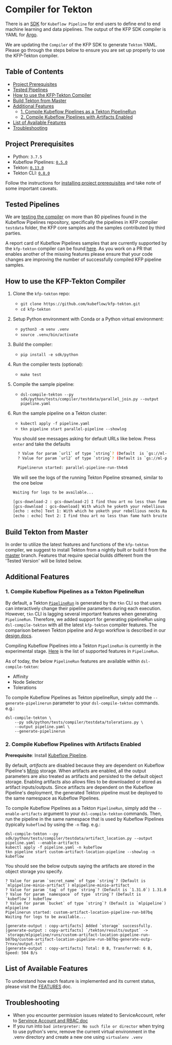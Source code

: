 # Compiler for Tekton

There is an [SDK](https://www.kubeflow.org/docs/pipelines/sdk/sdk-overview/) 
for `Kubeflow Pipeline` for end users to define end to end machine learning and data pipelines.
The output of the KFP SDK compiler is YAML for [Argo](https://github.com/argoproj/argo).

We are updating the `Compiler` of the KFP SDK to generate `Tekton` YAML. Please go through the steps below
to ensure you are set up properly to use the KFP-Tekton compiler.


## Table of Contents

<!-- START of ToC generated by running ./tools/mdtoc.sh sdk/README.md -->

  - [Project Prerequisites](#project-prerequisites)
  - [Tested Pipelines](#tested-pipelines)
  - [How to use the KFP-Tekton Compiler](#how-to-use-the-kfp-tekton-compiler)
  - [Build Tekton from Master](#build-tekton-from-master)
  - [Additional Features](#additional-features)
    - [1. Compile Kubeflow Pipelines as a Tekton PipelineRun](#1-compile-kubeflow-pipelines-as-a-tekton-pipelinerun)
    - [2. Compile Kubeflow Pipelines with Artifacts Enabled](#2-compile-kubeflow-pipelines-with-artifacts-enabled)
  - [List of Available Features](#list-of-available-features)
  - [Troubleshooting](#troubleshooting)

<!-- END of ToC generated by running ./tools/mdtoc.sh sdk/README.md -->


## Project Prerequisites

 - Python: `3.7.5`
 - Kubeflow Pipelines: [`0.5.0`](https://github.com/kubeflow/pipelines/releases/tag/0.5.0)
 - Tekton: [`0.13.0`](https://github.com/tektoncd/pipeline/releases/tag/v0.13.0)
 - Tekton CLI: [`0.8.0`](https://github.com/tektoncd/cli/releases/tag/v0.8.0)

Follow the instructions for [installing project prerequisites](/sdk/python/README.md#development-prerequisites)
and take note of some important caveats.


## Tested Pipelines

We are [testing the compiler](/sdk/python/tests/README.md) on more than 80 pipelines found in the Kubeflow Pipelines
repository, specifically the pipelines in KFP compiler `testdata` folder, the KFP core samples and the samples
contributed by third parties.

A report card of Kubeflow Pipelines samples that are currently supported by the `kfp-tekton` compiler can be found
[here](/sdk/python/tests/test_kfp_samples_report.txt). As you work on a PR that enables another of the missing features
please ensure that your code changes are improving the number of successfully compiled KFP pipeline samples.


## How to use the KFP-Tekton Compiler

1. Clone the `kfp-tekton` repo:

    - `git clone https://github.com/kubeflow/kfp-tekton.git`
    - `cd kfp-tekton`

2. Setup Python environment with Conda or a Python virtual environment:

    - `python3 -m venv .venv`
    - `source .venv/bin/activate`

3. Build the compiler:

    - `pip install -e sdk/python`

4. Run the compiler tests (optional):

    - `make test`

5. Compile the sample pipeline:
 
    - `dsl-compile-tekton --py sdk/python/tests/compiler/testdata/parallel_join.py --output pipeline.yaml`
    
6. Run the sample pipeline on a Tekton cluster:

    - `kubectl apply -f pipeline.yaml`
    - `tkn pipeline start parallel-pipeline --showlog`

   You should see messages asking for default URLs like below. Press `enter` and take the defaults
   
    ```bash
      ? Value for param `url1` of type `string`? (Default  is `gs://ml-pipeline-playground/shakespeare1.txt`) gs://ml-pipeline-playground/shakespeare1.txt
      ? Value for param `url2` of type `string`? (Default is `gs://ml-pipeline-playground/shakespeare2.txt`) gs://ml-pipeline-playground/shakespeare2.txt
 
      Pipelinerun started: parallel-pipeline-run-th4x6
    ```
   
   We will see the logs of the running Tekton Pipeline streamed, similar to the one below
      
      ```bash
      Waiting for logs to be available...

      [gcs-download-2 : gcs-download-2] I find thou art no less than fame hath bruited And more than may be gatherd by thy shape Let my presumption not provoke thy wrath
      [gcs-download : gcs-download] With which he yoketh your rebellious necks Razeth your cities and subverts your towns And in a moment makes them desolate
      [echo : echo] Text 1: With which he yoketh your rebellious necks Razeth your cities and subverts your towns And in a moment makes them desolate
      [echo : echo] Text 2: I find thou art no less than fame hath bruited And more than may be gatherd by thy shape Let my presumption not provoke thy wrath
      ```

      
## Build Tekton from Master

In order to utilize the latest features and functions of the `kfp-tekton` compiler, we suggest to install Tekton from a
nightly built or build it from the [master](https://github.com/tektoncd/pipeline/blob/master/DEVELOPMENT.md#install-pipeline) branch. 
Features that require special builds different from the 'Tested Version' will be listed below.

## Additional Features

### 1. Compile Kubeflow Pipelines as a Tekton PipelineRun

By default, a Tekton [`PipelineRun`](https://github.com/tektoncd/pipeline/blob/master/docs/pipelineruns.md#overview)
is generated by the `tkn` CLI so that users can interactively change their pipeline parameters during each execution.
However, `tkn` CLI is lagging several important features when generating `PipelineRun`.
Therefore, we added support for generating pipelineRun using `dsl-compile-tekton` with all the latest `kfp-tekton` compiler
features. The comparison between Tekton pipeline and Argo workflow is described in our 
[design docs](https://docs.google.com/document/d/1oXOdiItI4GbEe_qzyBmMAqfLBjfYX1nM94WHY3EPa94/edit#heading=h.f38y0bqkxo87).

Compiling Kubeflow Pipelines into a Tekton `PipelineRun` is currently in the experimental stage.
[Here](https://github.com/tektoncd/pipeline/blob/master/docs/pipelineruns.md) is the list of supported features in `PipelineRun`.

As of today, the below `PipelineRun` features are available within `dsl-compile-tekton`:
 - Affinity
 - Node Selector
 - Tolerations

To compile Kubeflow Pipelines as Tekton pipelineRun, simply add the `--generate-pipelinerun` parameter to your `dsl-compile-tekton` 
commands. e.g.:

    dsl-compile-tekton \
        --py sdk/python/tests/compiler/testdata/tolerations.py \
        --output pipeline.yaml \
        --generate-pipelinerun


### 2. Compile Kubeflow Pipelines with Artifacts Enabled

**Prerequisite**: Install [Kubeflow Pipeline](https://www.kubeflow.org/docs/pipelines/installation/).

By default, _artifacts_ are disabled because they are dependent on Kubeflow Pipeline's
[Minio](https://docs.minio.io/) storage. When artifacts are enabled, all the output parameters are
also treated as artifacts and persisted to the default object storage. Enabling artifacts
also allows files to be downloaded or stored as artifact inputs/outputs.
Since artifacts are dependent on the Kubeflow Pipeline's deployment, the generated Tekton pipeline
must be deployed to the same namespace as Kubeflow Pipelines.

To compile Kubeflow Pipelines as a Tekton `PipelineRun`, simply add the `--enable-artifacts` argument
to your `dsl-compile-tekton` commands. Then, run the pipeline in the same namespace that is used by
Kubeflow Pipelines (typically `kubeflow`) by using the `-n` flag. e.g.:

```shell
dsl-compile-tekton --py sdk/python/tests/compiler/testdata/artifact_location.py --output pipeline.yaml --enable-artifacts
kubectl apply -f pipeline.yaml -n kubeflow
tkn pipeline start custom-artifact-location-pipeline --showlog -n kubeflow
```

You should see the below outputs saying the artifacts are stored in the object storage you specify.
```
? Value for param `secret_name` of type `string`? (Default is `mlpipeline-minio-artifact`) mlpipeline-minio-artifact
? Value for param `tag` of type `string`? (Default is `1.31.0`) 1.31.0
? Value for param `namespace` of type `string`? (Default is `kubeflow`) kubeflow
? Value for param `bucket` of type `string`? (Default is `mlpipeline`) mlpipeline
Pipelinerun started: custom-artifact-location-pipeline-run-b87bq
Waiting for logs to be available...

[generate-output : copy-artifacts] Added `storage` successfully.
[generate-output : copy-artifacts] `/tekton/results/output` -> `storage/mlpipeline/runs/custom-artifact-location-pipeline-run-b87bq/custom-artifact-location-pipeline-run-b87bq-generate-outp-7rnxv/output.txt`
[generate-output : copy-artifacts] Total: 0 B, Transferred: 6 B, Speed: 504 B/s
```


## List of Available Features

To understand how each feature is implemented and its current status, please visit the [FEATURES](FEATURES.md) doc.


## Troubleshooting

- When you encounter permission issues related to ServiceAccount, refer to [Servince Account and RBAC doc](sa-and-rbac.md)
- If you run into `bad interpreter: No such file or director` when trying to use python's venv, remove the current virtual environment in the .venv directory and create a new one using `virtualenv .venv`
